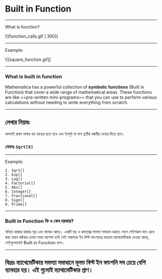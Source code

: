 # Built in Function

---
What is function?

![[function_calls.gif | 300]]

---
Example:

![[square_function.gif]]

---
### What is built in function
Mathematica has a powerful collection of **symbolic functions** (Built in Function) that cover a wide range of mathematical areas. These functions are like ==pre-written mini-programs== that you can use to perform various calculations without needing to write everything from scratch.

---

## লেখার নিয়মঃ

অবশ্যই প্রথম অক্ষর বড় হাতের হতে হবে এবং ইনপুট বা মান তৃতীয় বন্ধনীর ভেতর দিতে হবে।
### যেমনঃ ` Sqrt[9] `

---

Example:

```
1. Sqrt[]
2. Exp[] 
3. Log[]
4. Factorial[]
5. Abs[]
6. Integer[]
7. Fractional[]
8. Sign[]
9. Prime[]
```

---
### Built in Function কি ও কেন  দরকার?
গনিতে হাজার হাজার সূত্র এবং ম্যাথড আছে। একটি বড় ও কমপ্লেক্স সমস্যা সমাধান করতে গেলে সেইসকল মনে রেখে করা যেমন কষ্টকর তেমন সময় সাপেক্ষ তাই সেই সকলকে ইন বিল্ট ফাংশনের মাধ্যমে ম্যাথামেটিকায় দেওয়া আছে, সেইগুলোকেই Built in Function  বলে। 

---

## বিঃদ্রঃ ম্যাথেমেটিকায় সমস্যা সমাধানে মূলত বিল্ট ইন ফাংশনি সব চেয়ে বেশি ব্যাবহার হয়। এই গুলোই ম্যাথামেটিকার প্রাণ। 
